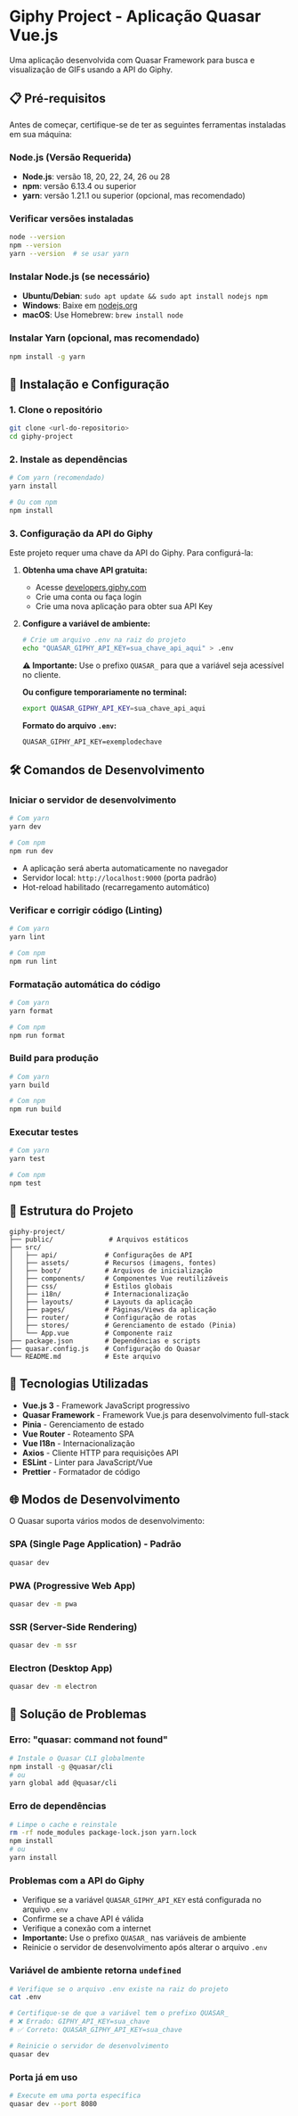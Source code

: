 # Giphy Project - Aplicação Quasar Vue.js

Uma aplicação desenvolvida com Quasar Framework para busca e visualização de GIFs usando a API do Giphy.

## 📋 Pré-requisitos

Antes de começar, certifique-se de ter as seguintes ferramentas instaladas em sua máquina:

### Node.js (Versão Requerida)

- **Node.js**: versão 18, 20, 22, 24, 26 ou 28
- **npm**: versão 6.13.4 ou superior
- **yarn**: versão 1.21.1 ou superior (opcional, mas recomendado)

### Verificar versões instaladas

```bash
node --version
npm --version
yarn --version  # se usar yarn
```

### Instalar Node.js (se necessário)

- **Ubuntu/Debian**: `sudo apt update && sudo apt install nodejs npm`
- **Windows**: Baixe em [nodejs.org](https://nodejs.org)
- **macOS**: Use Homebrew: `brew install node`

### Instalar Yarn (opcional, mas recomendado)

```bash
npm install -g yarn
```

## 🚀 Instalação e Configuração

### 1. Clone o repositório

```bash
git clone <url-do-repositorio>
cd giphy-project
```

### 2. Instale as dependências

```bash
# Com yarn (recomendado)
yarn install

# Ou com npm
npm install
```

### 3. Configuração da API do Giphy

Este projeto requer uma chave da API do Giphy. Para configurá-la:

1. **Obtenha uma chave API gratuita:**

   - Acesse [developers.giphy.com](https://developers.giphy.com)
   - Crie uma conta ou faça login
   - Crie uma nova aplicação para obter sua API Key

2. **Configure a variável de ambiente:**

   ```bash
   # Crie um arquivo .env na raiz do projeto
   echo "QUASAR_GIPHY_API_KEY=sua_chave_api_aqui" > .env
   ```

   **⚠️ Importante:** Use o prefixo `QUASAR_` para que a variável seja acessível no cliente.

   **Ou configure temporariamente no terminal:**

   ```bash
   export QUASAR_GIPHY_API_KEY=sua_chave_api_aqui
   ```

   **Formato do arquivo `.env`:**

   ```
   QUASAR_GIPHY_API_KEY=exemplodechave
   ```

## 🛠️ Comandos de Desenvolvimento

### Iniciar o servidor de desenvolvimento

```bash
# Com yarn
yarn dev

# Com npm
npm run dev
```

- A aplicação será aberta automaticamente no navegador
- Servidor local: `http://localhost:9000` (porta padrão)
- Hot-reload habilitado (recarregamento automático)

### Verificar e corrigir código (Linting)

```bash
# Com yarn
yarn lint

# Com npm
npm run lint
```

### Formatação automática do código

```bash
# Com yarn
yarn format

# Com npm
npm run format
```

### Build para produção

```bash
# Com yarn
yarn build

# Com npm
npm run build
```

### Executar testes

```bash
# Com yarn
yarn test

# Com npm
npm test
```

## 📁 Estrutura do Projeto

```
giphy-project/
├── public/              # Arquivos estáticos
├── src/
│   ├── api/            # Configurações de API
│   ├── assets/         # Recursos (imagens, fontes)
│   ├── boot/           # Arquivos de inicialização
│   ├── components/     # Componentes Vue reutilizáveis
│   ├── css/            # Estilos globais
│   ├── i18n/           # Internacionalização
│   ├── layouts/        # Layouts da aplicação
│   ├── pages/          # Páginas/Views da aplicação
│   ├── router/         # Configuração de rotas
│   ├── stores/         # Gerenciamento de estado (Pinia)
│   └── App.vue         # Componente raiz
├── package.json        # Dependências e scripts
├── quasar.config.js    # Configuração do Quasar
└── README.md           # Este arquivo
```

## 🔧 Tecnologias Utilizadas

- **Vue.js 3** - Framework JavaScript progressivo
- **Quasar Framework** - Framework Vue.js para desenvolvimento full-stack
- **Pinia** - Gerenciamento de estado
- **Vue Router** - Roteamento SPA
- **Vue I18n** - Internacionalização
- **Axios** - Cliente HTTP para requisições API
- **ESLint** - Linter para JavaScript/Vue
- **Prettier** - Formatador de código

## 🌐 Modos de Desenvolvimento

O Quasar suporta vários modos de desenvolvimento:

### SPA (Single Page Application) - Padrão

```bash
quasar dev
```

### PWA (Progressive Web App)

```bash
quasar dev -m pwa
```

### SSR (Server-Side Rendering)

```bash
quasar dev -m ssr
```

### Electron (Desktop App)

```bash
quasar dev -m electron
```

## 🐛 Solução de Problemas

### Erro: "quasar: command not found"

```bash
# Instale o Quasar CLI globalmente
npm install -g @quasar/cli
# ou
yarn global add @quasar/cli
```

### Erro de dependências

```bash
# Limpe o cache e reinstale
rm -rf node_modules package-lock.json yarn.lock
npm install
# ou
yarn install
```

### Problemas com a API do Giphy

- Verifique se a variável `QUASAR_GIPHY_API_KEY` está configurada no arquivo `.env`
- Confirme se a chave API é válida
- Verifique a conexão com a internet
- **Importante:** Use o prefixo `QUASAR_` nas variáveis de ambiente
- Reinicie o servidor de desenvolvimento após alterar o arquivo `.env`

### Variável de ambiente retorna `undefined`

```bash
# Verifique se o arquivo .env existe na raiz do projeto
cat .env

# Certifique-se de que a variável tem o prefixo QUASAR_
# ❌ Errado: GIPHY_API_KEY=sua_chave
# ✅ Correto: QUASAR_GIPHY_API_KEY=sua_chave

# Reinicie o servidor de desenvolvimento
quasar dev
```

### Porta já em uso

```bash
# Execute em uma porta específica
quasar dev --port 8080
```

